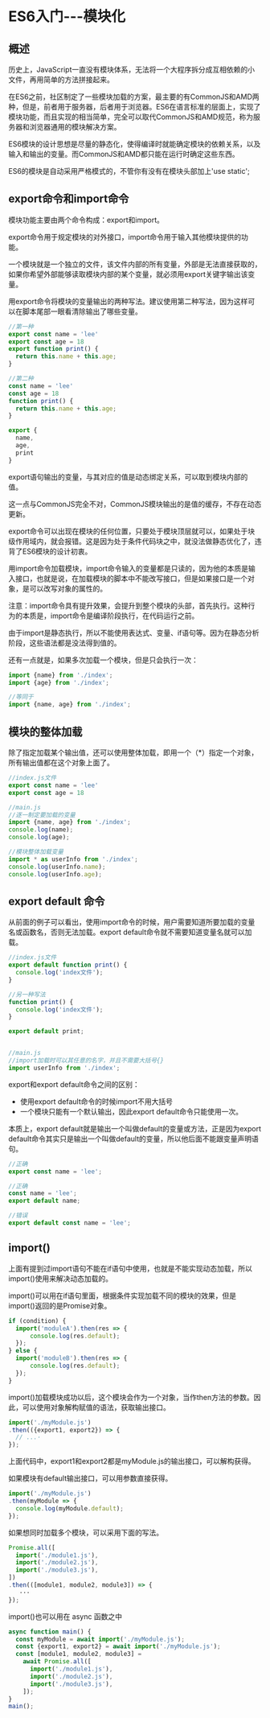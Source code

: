 # ES6入门---模块化

## 概述

历史上，JavaScript一直没有模块体系，无法将一个大程序拆分成互相依赖的小文件，再用简单的方法拼接起来。

在ES6之前，社区制定了一些模块加载的方案，最主要的有CommonJS和AMD两种，但是，前者用于服务器，后者用于浏览器。ES6在语言标准的层面上，实现了模块功能，而且实现的相当简单，完全可以取代CommonJS和AMD规范，称为服务器和浏览器通用的模块解决方案。

ES6模块的设计思想是尽量的静态化，使得编译时就能确定模块的依赖关系，以及输入和输出的变量。而CommonJS和AMD都只能在运行时确定这些东西。

ES6的模块是自动采用严格模式的，不管你有没有在模块头部加上'use static';

## export命令和import命令

模块功能主要由两个命令构成：export和import。

export命令用于规定模块的对外接口，import命令用于输入其他模块提供的功能。

一个模块就是一个独立的文件，该文件内部的所有变量，外部是无法直接获取的，如果你希望外部能够读取模块内部的某个变量，就必须用export关键字输出该变量。

用export命令将模块的变量输出的两种写法。建议使用第二种写法，因为这样可以在脚本尾部一眼看清除输出了哪些变量。

```js
//第一种
export const name = 'lee'
export const age = 18
export function print() {
  return this.name + this.age;
}

//第二种
const name = 'lee'
const age = 18
function print() {
  return this.name + this.age;
}

export {
  name,
  age,
  print
}
```

export语句输出的变量，与其对应的值是动态绑定关系，可以取到模块内部的值。

这一点与CommonJS完全不对，CommonJS模块输出的是值的缓存，不存在动态更新。

export命令可以出现在模块的任何位置，只要处于模块顶层就可以，如果处于块级作用域内，就会报错。这是因为处于条件代码块之中，就没法做静态优化了，违背了ES6模块的设计初衷。

用import命令加载模块，import命令输入的变量都是只读的，因为他的本质是输入接口，也就是说，在加载模块的脚本中不能改写接口，但是如果接口是一个对象，是可以改写对象的属性的。

注意：import命令具有提升效果，会提升到整个模块的头部，首先执行。这种行为的本质是，import命令是编译阶段执行，在代码运行之前。


由于import是静态执行，所以不能使用表达式、变量、if语句等。因为在静态分析阶段，这些语法都是没法得到值的。

还有一点就是，如果多次加载一个模块，但是只会执行一次：

```js
import {name} from './index';
import {age} from './index';

//等同于
import {name, age} from './index';
```

## 模块的整体加载

除了指定加载某个输出值，还可以使用整体加载，即用一个（*）指定一个对象，所有输出值都在这个对象上面了。

```js
//index.js文件
export const name = 'lee'
export const age = 18

//main.js
//逐一制定要加载的变量
import {name, age} from './index';
console.log(name);
console.log(age);

//模块整体加载变量
import * as userInfo from './index';
console.log(userInfo.name);
console.log(userInfo.age);
```

## export default 命令

从前面的例子可以看出，使用import命令的时候，用户需要知道所要加载的变量名或函数名，否则无法加载。export default命令就不需要知道变量名就可以加载。

```js
//index.js文件
export default function print() {
  console.log('index文件');
}

//另一种写法
function print() {
  console.log('index文件');
}

export default print;


//main.js
//import加载时可以其任意的名字，并且不需要大括号{}
import userInfo from './index';
```

export和export default命令之间的区别：

- 使用export default命令的时候import不用大括号
- 一个模块只能有一个默认输出，因此export default命令只能使用一次。

本质上，export default就是输出一个叫做default的变量或方法，正是因为export default命令其实只是输出一个叫做default的变量，所以他后面不能跟变量声明语句。

```js
//正确
export const name = 'lee';

//正确
const name = 'lee';
export default name;

//错误
export default const name = 'lee';
```

## import()

上面有提到过import语句不能在if语句中使用，也就是不能实现动态加载，所以import()使用来解决动态加载的。

import()可以用在if语句里面，根据条件实现加载不同的模块的效果，但是import()返回的是Promise对象。

```js
if (condition) {
  import('moduleA').then(res => {
      console.log(res.default);
  });
} else {
  import('moduleB').then(res => {
      console.log(res.default);
  });
}
```

import()加载模块成功以后，这个模块会作为一个对象，当作then方法的参数。因此，可以使用对象解构赋值的语法，获取输出接口。

```js
import('./myModule.js')
.then(({export1, export2}) => {
  // ...·
});
```

上面代码中，export1和export2都是myModule.js的输出接口，可以解构获得。

如果模块有default输出接口，可以用参数直接获得。

```js
import('./myModule.js')
.then(myModule => {
  console.log(myModule.default);
});
```

如果想同时加载多个模块，可以采用下面的写法。

```js
Promise.all([
  import('./module1.js'),
  import('./module2.js'),
  import('./module3.js'),
])
.then(([module1, module2, module3]) => {
   ···
});
```

import()也可以用在 async 函数之中

```js
async function main() {
  const myModule = await import('./myModule.js');
  const {export1, export2} = await import('./myModule.js');
  const [module1, module2, module3] =
    await Promise.all([
      import('./module1.js'),
      import('./module2.js'),
      import('./module3.js'),
    ]);
}
main();
```

